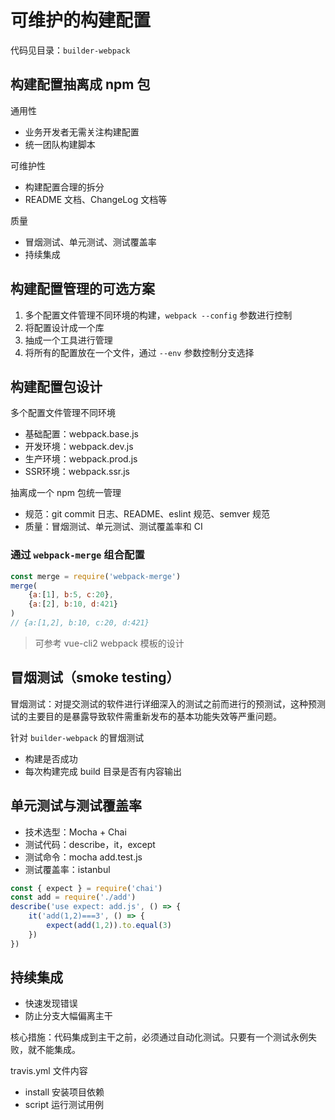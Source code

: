 # 可维护的构建配置

代码见目录：`builder-webpack`

## 构建配置抽离成 npm 包

通用性
- 业务开发者无需关注构建配置
- 统一团队构建脚本

可维护性
- 构建配置合理的拆分
- README 文档、ChangeLog 文档等

质量
- 冒烟测试、单元测试、测试覆盖率
- 持续集成

## 构建配置管理的可选方案

1. 多个配置文件管理不同环境的构建，`webpack --config` 参数进行控制
2. 将配置设计成一个库
3. 抽成一个工具进行管理
4. 将所有的配置放在一个文件，通过 `--env` 参数控制分支选择

## 构建配置包设计

多个配置文件管理不同环境
- 基础配置：webpack.base.js
- 开发环境：webpack.dev.js
- 生产环境：webpack.prod.js
- SSR环境：webpack.ssr.js

抽离成一个 npm 包统一管理
- 规范：git commit 日志、README、eslint 规范、semver 规范
- 质量：冒烟测试、单元测试、测试覆盖率和 CI

### 通过 `webpack-merge` 组合配置

```js
const merge = require('webpack-merge')
merge(
    {a:[1], b:5, c:20},
    {a:[2], b:10, d:421}
)
// {a:[1,2], b:10, c:20, d:421}
```

> 可参考 vue-cli2 webpack 模板的设计

## 冒烟测试（smoke testing）

冒烟测试：对提交测试的软件进行详细深入的测试之前而进行的预测试，这种预测试的主要目的是暴露导致软件需重新发布的基本功能失效等严重问题。

针对 `builder-webpack` 的冒烟测试
- 构建是否成功
- 每次构建完成 build 目录是否有内容输出

## 单元测试与测试覆盖率

- 技术选型：Mocha + Chai
- 测试代码：describe，it，except
- 测试命令：mocha add.test.js
- 测试覆盖率：istanbul

```js
const { expect } = require('chai')
const add = require('./add')
describe('use expect: add.js', () => {
    it('add(1,2)===3', () => {
        expect(add(1,2)).to.equal(3)
    })
})
```

## 持续集成

- 快速发现错误
- 防止分支大幅偏离主干

核心措施：代码集成到主干之前，必须通过自动化测试。只要有一个测试永例失败，就不能集成。

travis.yml 文件内容
- install 安装项目依赖
- script 运行测试用例